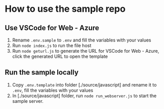 # How to use the sample repo

## Use VSCode for Web - Azure 
1. Rename `.env.sample` to `.env` and fill the variables with your values
2. Run `node index.js` to run the file host
3. Run `node geturl.js` to generate the URL for VSCode for Web - Azure, click the generated URL to open the template

## Run the sample locally
1. Copy `.env.template` into folder [./source/javascript] and rename it to `.env`, fill the variables with your values
2. In [./source/javascript] folder, run `node run_webserver.js` to start the sample server.
